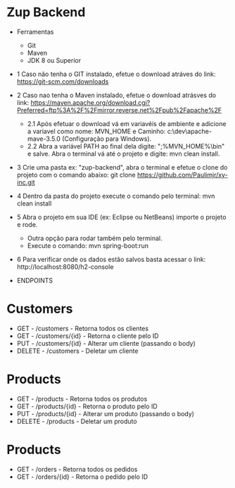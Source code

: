 # Zup Backend
- Ferramentas
  - Git
  - Maven
  - JDK 8 ou Superior
  
- 1 Caso não tenha o GIT instalado, efetue o download atráves do link: https://git-scm.com/downloads

- 2 Caso nao tenha o Maven instalado, efetue o download atrásves do link: https://maven.apache.org/download.cgi?Preferred=ftp%3A%2F%2Fmirror.reverse.net%2Fpub%2Fapache%2F
  - 2.1 Após efetuar o download vá em variavéis de ambiente e adicione a variavel como nome: MVN_HOME e Caminho: c:\dev\apache-mave-3.5.0 (Configuração para Windows).
  - 2.2 Abra a variável PATH ao final dela digite: ";%MVN_HOME%\bin" e salve. 
    Abra o terminal vá até o projeto e digite: mvn clean install.

- 3 Crie uma pasta ex: "zup-backend", abra o terminal e efetue o clone do projeto com o comando abaixo:
    git clone https://github.com/Paulimjr/xy-inc.git
   
- 4 Dentro da pasta do projeto execute o comando pelo terminal: mvn clean install

- 5 Abra o projeto em sua IDE (ex: Eclipse ou NetBeans) importe o projeto e rode.
	- Outra opção para rodar também pelo terminal.
	- Execute o comando: mvn spring-boot:run
	
- 6 Para verificar onde os dados estão salvos basta acessar o link: http://localhost:8080/h2-console

- ENDPOINTS

# Customers
   - GET - /customers - Retorna todos os clientes
   - GET - /customers/{id} - Retorna o cliente pelo ID
   - PUT - /customers/{id} - Alterar um cliente (passando o body)
   - DELETE - /customers - Deletar um cliente


# Products
   - GET - /products - Retorna todos os produtos
   - GET - /products/{id} - Retorna o produto pelo ID
   - PUT - /products/{id} - Alterar um produto (passando o body)
   - DELETE - /products - Deletar um produto
   
# Products
   - GET - /orders - Retorna todos os pedidos
   - GET - /orders/{id} - Retorna o pedido pelo ID
      


